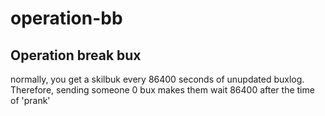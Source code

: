 # operation-bb
Operation break bux
-------------------
normally, you get a skilbuk every 86400 seconds of unupdated buxlog.
Therefore, sending someone 0 bux makes them wait 86400 after the time of 'prank'
